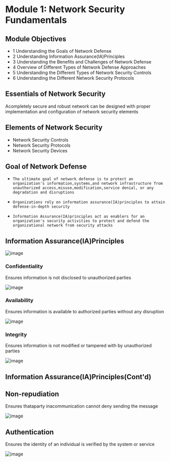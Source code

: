 # Module 1: Network Security Fundamentals

## Module Objectives
- 1 Understanding the Goals of Network Defense
- 2 Understanding Information Assurance(IA)Principles
- 3 Understanding the Benefits and Challenges of Network Defense
- 4 Overview of Different Types of Network Defense Approaches
- 5 Understanding the Different Types of Network Security Controls
- 6 Understanding the Different Network Security Protocols


## Essentials of Network Security

Acompletely secure and robust network can
be designed with proper implementation and
configuration of network security elements
 

## Elements of Network Security
- Network Security Controls
 - Network Security Protocols
 - Network Security Devices

## Goal of Network Defense

-  ` The ultimate goal of network defense is to protect an
  organization's information,systems,and network infrastructure
  from unauthorized access,misuse,modification,service denial,
  or any degradation and disruptions `
  
 -  ` Organizations rely on information assurance(IA)principles to
  attain defense-in-depth security `
  
  - `Information Assurance(IA)principles act as enablers for an
  organization's security activities to protect and defend the
  organizational network from security attacks `
  
 ## Information Assurance(IA)Principles
 
 ![image](https://user-images.githubusercontent.com/58091942/178809470-1d6e6aea-c71f-422e-91d9-4e619289fba7.png)

### Confidentiality
 Ensures information is not
 disclosed to unauthorized
 parties
 
 ![image](https://user-images.githubusercontent.com/58091942/178810163-9cfbdd33-3d50-464d-8e0f-769e5b339dca.png)

 
 ### Availability
  Ensures information is available
  to authorized parties without
  any disruption
  
![image](https://user-images.githubusercontent.com/58091942/178810291-04584d1b-6a82-446e-bd0e-0009bd54edc7.png)

### Integrity
Ensures information is not
modified or tampered with
by unauthorized parties

![image](https://user-images.githubusercontent.com/58091942/178810401-1a9feb2c-c011-4be6-9f90-32ba9355f679.png)

## Information Assurance(IA)Principles(Cont'd)

## Non-repudiation
Ensures thataparty inacommunication
cannot deny sending the message
 
 ![image](https://user-images.githubusercontent.com/58091942/178810993-2fddad46-1c53-461b-8e5a-a2ab2c44e25e.png)
 
 ## Authentication
Ensures the identity of an individual is verified
by the system or service

![image](https://user-images.githubusercontent.com/58091942/178811173-50fa66cf-3920-45b3-a5bd-3a8e40364e3b.png)

  
  
